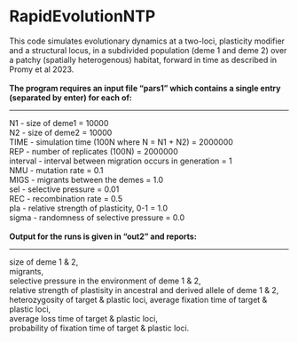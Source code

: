 # RapidEvolutionNTP

This code simulates evolutionary dynamics at a two-loci, plasticity modifier and a structural locus, in a subdivided population (deme 1 and deme 2) over a patchy (spatially heterogenous) habitat, forward in time as described in Promy et al 2023. <br> <br>
**The program requires an input file “pars1” which contains a single entry (separated by enter) for each of:**<br>
__________________________________
N1 - size of deme1 = 10000 <br>
N2 - size of deme2 = 10000<br>
TIME - simulation time (100N where N = N1 + N2) = 2000000 <br>
REP - number of replicates (100N)  = 2000000 <br>
interval - interval between migration occurs in generation = 1 <br>
NMU - mutation rate = 0.1 <br>
MIGS - migrants between the demes = 1.0 <br>
sel - selective pressure = 0.01 <br>
REC - recombination rate = 0.5 <br>
pla - relative strength of plasticity, 0-1 = 1.0 <br>
sigma - randomness of selective pressure = 0.0 <br>
 <br>
**Output for the runs is given in “out2” and reports:** <br>
__________________________________
size of deme 1 & 2,<br> migrants,<br> selective pressure in the environment of deme 1 & 2,<br> relative strength of plastisity in ancestral and derived allele of deme 1 & 2,<br> heterozygosity of target & plastic loci, average fixation time of target & plastic loci,<br> average loss time of target & plastic loci, <br> probability of fixation time of target & plastic loci.<br>
